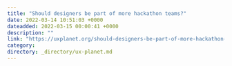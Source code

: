 ```yaml
---
title: "Should designers be part of more hackathon teams?"
date: 2022-03-14 10:51:03 +0000
dateadded: 2022-03-15 00:00:41 +0000
description: ""
link: "https://uxplanet.org/should-designers-be-part-of-more-hackathon-teams-38948b460962?source=rss----819cc2aaeee0---4"
category:
directory: _directory/ux-planet.md
---
```


